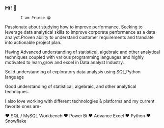 ### Hi! 👋
          
           I am Prince 😀

 Passionate about studying how to improve performance. Seeking to leverage data analytical skills to improve corporate performance as a data analyst.Proven ability to understand customer requirements and translate into actionable project plan.

Having Advanced understanding of statistical, algebraic and other analytical techniques coupled with various programming languages and highly motivated to learn,grow and excel in Data analyst Industry.

Solid understanding of exploratory data analysis using SQL,Python language

Good understanding of statistical, algebraic, and other analytical techniques.


I also love working with different technologies & platforms and my current favorite ones are-

❤️ SQL / MySQL Workbench
❤️ Power Bi
❤️ Advance Excel
❤️ Python
❤️ Snowflake
